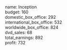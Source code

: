 name: Inception  
budget: 160  
domestic_box_office: 292  
international_box_office: 532  
worldwide_box_office: 824  
dvd_sales: 68  
total_earnings: 892  
profit: 732

